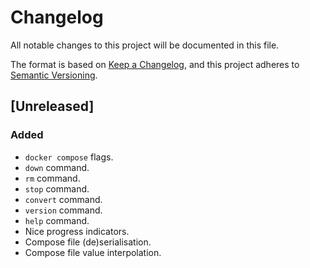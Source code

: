 # Changelog

All notable changes to this project will be documented in this file.

The format is based on [Keep a Changelog](https://keepachangelog.com/en/1.0.0/),
and this project adheres to [Semantic Versioning](https://semver.org/spec/v2.0.0.html).

## [Unreleased]

### Added

- `docker compose` flags.
- `down` command.
- `rm` command.
- `stop` command.
- `convert` command.
- `version` command.
- `help` command.
- Nice progress indicators.
- Compose file (de)serialisation.
- Compose file value interpolation.
